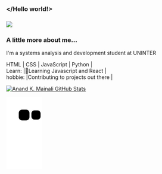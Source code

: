 ### </Hello world!>

### <img src="https://avatars.githubusercontent.com/u/35500688?s=400&u=2cbf26ccfdff862af31b657a3cfa11f21e1575d8&v=4" width="300"><br><br> A little more about me...  

<p>I'm a systems analysis and development student at UNINTER  
 </p>

 HTML | CSS | JavaScript | Python | <br>
 Learn: |🌴Learning Javascript and React |  
 hobbie: |Contributing to projects out there |
   
  
  
[![Anand K. Mainali GitHub Stats](https://github-readme-stats.vercel.app/api?username=anandmainali&show_icons=true&count_private=true)](https://github.com/anandmainali)

![snake gif](https://github.com/Formandodev/Formandodev/blob/output/github-contribution-grid-snake.svg)
  


